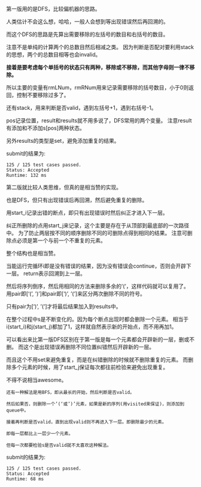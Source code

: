 第一版用的是DFS，比较偏机器的思路。

人类估计不会这么想，哈哈，一般人会想到等出现错误然后再回溯的。

而这个DFS的思路是先算出需要移除的左括号的数目和右括号的数目。

注意不是单纯的计算两个的总数目然后相减之类。
因为判断是否配对要利用stack的思想，两个的总数目相等也会invalid。

**接着是要考虑每个单括号的状态只有两种，移除或不移除，而其他字母则一律不移除。**

所以主要的变量有rmLNum，rmRNum用来记录需要移除的括号数目，小于0则返回，控制不要移除过多了。

还有stack，用来判断是否valid，遇到左括号+1，遇到右括号-1。

pos记录位置，result和results就不用多说了，DFS常用的两个变量。
注意result有添加和不添加s[pos]两种状态。

另外results的类型是set，避免添加重复的结果。

submit的结果为:
```
125 / 125 test cases passed.
Status: Accepted
Runtime: 132 ms
```

第二版就比较人类思维，但真的是相当赞的实现。

也是DFS，但只有出现错误后再回溯，然后避免重复的删除。

用start_i记录出错的断点，即只有出现错误时然后纠正才进入下一层。

纠正所删除的点用start_j来记录，这个主要是存在于从顶部到最底部的一次路径中。
为了防止两层按不同的顺序删除不同的可删除点得到相同的结果。
注意可删除点必须是第一个与前一个不重复的元素。

整个结构也是相当赞。

当能运行完循环i即是没有错误的结果，因为没有错误会continue，否则会开辟下一层。
return表示回溯到上一层。

然后将序列倒序，然后用相同的方法来删除多余的’(’，这样代码就可以复用了。
用pair即[‘(’, ’)’]和pair即[‘)’, ’(’]来区分两次删除不同的符号。

只有pair为[‘)’, ’(’]才将最后结果加入到results中。

在整个过程中s是不断变化的。因为每个断点出现时都会删除一个元素。
相当于i(start_i)和j(start_j)都加了1，这样就自然表示新的开始点，而不用再加1。

可以看出来比第一版DFS区别在于第一版是每一个元素都会开辟新的一层，删或不删。
而这个是出现错误再删除不同位置纠错然后开辟新的一层。

而且这个不用set来避免重复，而是在纠错删除的时候就不删除重复的元素。
而删除多个元素的时候，用了start_j保证每次都往前检验来避免出现重复。

不得不说相当awesome。

```
还有一种解法是用BFS，即从最长的开始，然后判断是否valid。

然后如果否，则删除一个’(‘或’)’元素，如果是新的序列(用visited来保证)，则添加到queue中。

接着再判断是否valid，直到出现valid则不再进入下一层。即删除最少的元素。

即每一层都比上一层少一个元素。

但每一次都要检验s是否valid就不太喜欢这种解法。
```

submit的结果为:
```
125 / 125 test cases passed.
Status: Accepted
Runtime: 68 ms
```
